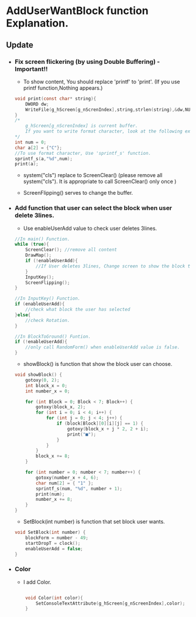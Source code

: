 # AddUserWantBlock function Explanation.

## Update 

+ ### Fix screen flickering (by using Double Buffering) -Important!!
    - To show content, You should replace 'printf' to 'print'. (If you use printf function,Nothing appears.)

    ``` c
    void print(const char* string){
        DWORD dw;
        WriteFile(g_hScreen[g_nScrenIndex],string,strlen(string),&dw,NULL);
    }
    /*
        g_hScreen[g_nScrenIndex] is current buffer.
        If you want to write format character, look at the following example.
    */
    int num = 0;
    char a[2] = {"C"};
    //To use format character, Use 'sprintf_s' function.
    sprintf_s(a,"%d",num); 
    print(a);
    ```

    - system("cls") replace to ScreenClear() (please remove all system("cls"). It is appropriate to call ScreenClear() only once )

    - ScreenFlipping() serves to change the buffer.

+ ### Add function that user can select the block when user delete 3lines.
    - Use enableUserAdd value to check user deletes 3lines. 

    ``` c
    //In main() Function.
    while (true){
        ScreenClear(); //remove all content
        DrawMap();
        if (!enableUserAdd){
            //If User deletes 3lines, Change screen to show the block that user can choose.
        }
        InputKey();
        ScreenFlipping();
    }

    //In InputKey() Function.
    if (enableUserAdd){
        //check what block the user has selected
    }else{
        //check Rotation.
    }

    //In BlockToGround() Funtion.
    if (!enableUserAdd){
        //only call RandomForm() when enableUserAdd value is false.
    }
    ```

    - showBlock() is function that show the block user can choose.

    ```c
    void showBlock() {
	    gotoxy(0, 2);
	    int block_x = 0;
	    int number_x = 0;

	    for (int Block = 0; Block < 7; Block++) {
		    gotoxy(block_x, 2);
		    for (int i = 0; i < 4; i++) {
			    for (int j = 0; j < 4; j++) {
				    if (block[Block][0][i][j] == 1) {
					    gotoxy(block_x + j * 2, 2 + i);
					    print("■");
				    }
			    }
		    }
		    block_x += 8;
	    }

	    for (int number = 0; number < 7; number++) {
		    gotoxy(number_x + 4, 6);
		    char num[2] = { "1" };
		    sprintf_s(num, "%d", number + 1);
		    print(num);
		    number_x += 8;
	    }
    }
    ```
    - SetBlock(int number) is function that set block user wants.

    ```c
    void SetBlock(int number) {
	    blockForm = number - 49;
	    startDropT = clock();
	    enableUserAdd = false;
    }
    ```
+ ### Color 

    - I add Color.

    ```c

        void Color(int color){
            SetConsoleTextAttribute(g_hScreen[g_nScreenIndex],color);
        }

    ```
